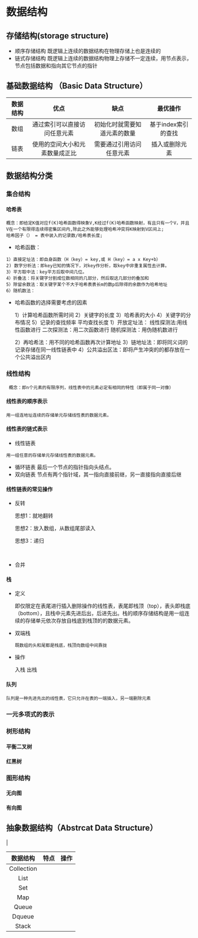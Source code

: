 # 数据结构

## 存储结构(storage structure)

 * 顺序存储结构 既逻辑上连续的数据结构在物理存储上也是连续的
 * 链式存储结构 既逻辑上连续的数据结构物理上存储不一定连续，用节点表示，节点包括数据和指向其它节点的指针
## 基础数据结构 （Basic Data Structure）
|数据结构             |优点|缺点| 最优操作|
|:--------------------:|:----------------------------------------------------------:|:------------------------------------:|:------------------------------------------------------:|
|数组|通过索引可以直接访问任意元素|初始化时就需要知道元素的数量|基于index索引的查找|
|链表|使用的空间大小和元素数量成正比|需要通过引用访问任意元素|插入或删除元素|



## 数据结构分类

### 集合结构

#### 哈希表
    概念：即给定K值对应f(K)哈希函数得映象V,K经过f(K)哈希函数映射，有且只有一个V，并且V在一个有限得连续得密集区间内,除此之外能够处理哈希冲突将K映射到V区间上;
    哈希因子（） = 表中装入的记录数/哈希表长度;
   * 哈希函数：

    1）直接定址法：即自身函数（H（key）= key,或 H（key）= a x Key+b）
    2) 数字分析法：即key已知的情况下，对key作分析，取key中非重复属性去计算。
    3）平方取中法：key平方后取中间几位。
    4）折叠法：将关键字分割成位数相同的几部分，然后取这几部分的叠加和
    5）除留余数法：取关键字某个不大于哈希表表长m的数p后除得的余数作为哈希地址
    6）随机数法：
  * 哈希函数的选择需要考虑的因素


    1）计算哈希函数所需时间
    2）关键字的长度
    3）哈希表的大小
    4）关键字的分布情况
    5）记录的查找频率
    平均查找长度
     1）开放定址法：
        线性探测法:用线性函数进行
        二次探测法：用二次函数进行
        随机探测法：用伪随机数进行
        
     2）再哈希法：用不同的哈希函数再次计算地址
     3）链地址法：即将同义词的记录存储在同一线性链表中
     4）公共溢出区法：即将产生冲突的的都存放在一个公共溢出区内

### 线性结构

     概念：即n个元素的有限序列，线性表中的元素必定有相同的特性（即属于同一对像）
#### 线性表的顺序表示
    用一组连地址连续的存储单元存储线性表的数据元素。
#### 线性表的链式表示

   * 线性链表

    用一组任意的存储单元存储线性表的数据元素。
  * 循环链表
    最后一个节点的指针指向头结点。
  * 双向链表
    节点有两个指针域，其一指向直接前继，另一直接指向直接后继

#### 线性链表的常见操作

   * 反转


      思想1：就地翻转
      
      思想2：放入数组，从数组尾部读入
      
      思想3：递归


​              
   * 合并
   
#### 栈

   * 定义


     即仅限定在表尾进行插入删除操作的线性表，表尾即栈顶（top），表头即栈底（bottom），且栈中元素先进后出，后进先出。栈的顺序存储结构是用一组连续的存储单元依次存放自栈底到栈顶的的数据元素。
   * 双端栈
                           
         既数组的头和尾都是栈底，栈顶向数组中间靠拢
        
   * 操作
     
     
      入栈
      出栈 
#### 队列
    队列是一种先进先出的线性表，它只允许在表的一端插入，另一端删除元素


### 一元多项式的表示

### 树形结构

#### 平衡二叉树

#### 红黑树

### 图形结构
#### 无向图
#### 有向图


## 抽象数据结构（Abstrcat Data Structure）
|


|数据结构             |特点|操作|
|:--------------------:|:----------------------------------------------------------:|:------------------------------------:|
|Collection||||
|List||||
|Set||||
|Map||||
|Queue|||||
|Dqueue|||||
|Stack||||||





